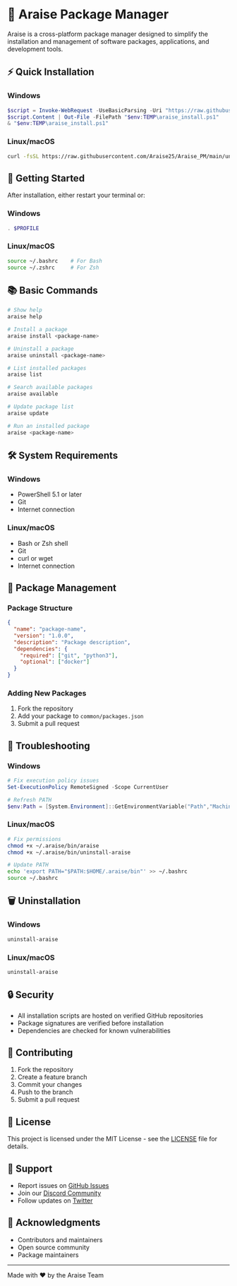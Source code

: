 # 🔮 Araise Package Manager

Araise is a cross-platform package manager designed to simplify the installation and management of software packages, applications, and development tools.

## ⚡️ Quick Installation

### Windows
```powershell
$script = Invoke-WebRequest -UseBasicParsing -Uri "https://raw.githubusercontent.com/Araise25/Araise_PM/main/windows/install.ps1"
$script.Content | Out-File -FilePath "$env:TEMP\araise_install.ps1"
& "$env:TEMP\araise_install.ps1"
```

### Linux/macOS
```bash
curl -fsSL https://raw.githubusercontent.com/Araise25/Araise_PM/main/unix/install.sh | bash
```

## 🚀 Getting Started

After installation, either restart your terminal or:

### Windows
```powershell
. $PROFILE
```

### Linux/macOS
```bash
source ~/.bashrc    # For Bash
source ~/.zshrc     # For Zsh
```

## 📚 Basic Commands

```bash
# Show help
araise help

# Install a package
araise install <package-name>

# Uninstall a package
araise uninstall <package-name>

# List installed packages
araise list

# Search available packages
araise available

# Update package list
araise update

# Run an installed package
araise <package-name>
```

## 🛠 System Requirements

### Windows
- PowerShell 5.1 or later
- Git
- Internet connection

### Linux/macOS
- Bash or Zsh shell
- Git
- curl or wget
- Internet connection

## 🔄 Package Management

### Package Structure
```json
{
  "name": "package-name",
  "version": "1.0.0",
  "description": "Package description",
  "dependencies": {
    "required": ["git", "python3"],
    "optional": ["docker"]
  }
}
```

### Adding New Packages

1. Fork the repository
2. Add your package to `common/packages.json`
3. Submit a pull request

## 🔧 Troubleshooting

### Windows
```powershell
# Fix execution policy issues
Set-ExecutionPolicy RemoteSigned -Scope CurrentUser

# Refresh PATH
$env:Path = [System.Environment]::GetEnvironmentVariable("Path","Machine") + ";" + [System.Environment]::GetEnvironmentVariable("Path","User")
```

### Linux/macOS
```bash
# Fix permissions
chmod +x ~/.araise/bin/araise
chmod +x ~/.araise/bin/uninstall-araise

# Update PATH
echo 'export PATH="$PATH:$HOME/.araise/bin"' >> ~/.bashrc
source ~/.bashrc
```

## 🗑 Uninstallation

### Windows
```powershell
uninstall-araise
```

### Linux/macOS
```bash
uninstall-araise
```

## 🔒 Security

- All installation scripts are hosted on verified GitHub repositories
- Package signatures are verified before installation
- Dependencies are checked for known vulnerabilities

## 🤝 Contributing

1. Fork the repository
2. Create a feature branch
3. Commit your changes
4. Push to the branch
5. Submit a pull request

## 📜 License

This project is licensed under the MIT License - see the [LICENSE](LICENSE) file for details.

## 🌟 Support

- Report issues on [GitHub Issues](https://github.com/Araise25/Araise_PM/issues)
- Join our [Discord Community](https://discord.gg/araise)
- Follow updates on [Twitter](https://twitter.com/araise)

## 🙏 Acknowledgments

- Contributors and maintainers
- Open source community
- Package maintainers

---

Made with ❤️ by the Araise Team
